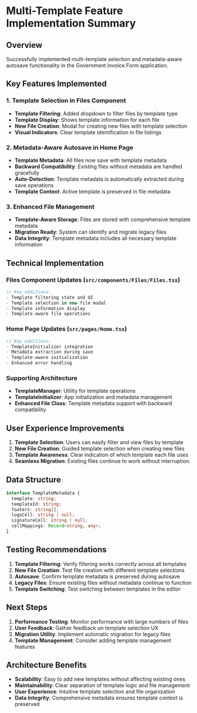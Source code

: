 # Multi-Template Feature Implementation Summary

## Overview
Successfully implemented multi-template selection and metadata-aware autosave functionality in the Government Invoice Form application.

## Key Features Implemented

### 1. Template Selection in Files Component
- **Template Filtering**: Added dropdown to filter files by template type
- **Template Display**: Shows template information for each file
- **New File Creation**: Modal for creating new files with template selection
- **Visual Indicators**: Clear template identification in file listings

### 2. Metadata-Aware Autosave in Home Page
- **Template Metadata**: All files now save with template metadata
- **Backward Compatibility**: Existing files without metadata are handled gracefully
- **Auto-Detection**: Template metadata is automatically extracted during save operations
- **Template Context**: Active template is preserved in file metadata

### 3. Enhanced File Management
- **Template-Aware Storage**: Files are stored with comprehensive template metadata
- **Migration Ready**: System can identify and migrate legacy files
- **Data Integrity**: Template metadata includes all necessary template information

## Technical Implementation

### Files Component Updates (`src/components/Files/Files.tsx`)
```typescript
// Key additions:
- Template filtering state and UI
- Template selection in new file modal
- Template information display
- Template-aware file operations
```

### Home Page Updates (`src/pages/Home.tsx`)
```typescript
// Key additions:
- TemplateInitializer integration
- Metadata extraction during save
- Template-aware initialization
- Enhanced error handling
```

### Supporting Architecture
- **TemplateManager**: Utility for template operations
- **TemplateInitializer**: App initialization and metadata management
- **Enhanced File Class**: Template metadata support with backward compatibility

## User Experience Improvements

1. **Template Selection**: Users can easily filter and view files by template
2. **New File Creation**: Guided template selection when creating new files
3. **Template Awareness**: Clear indication of which template each file uses
4. **Seamless Migration**: Existing files continue to work without interruption

## Data Structure
```typescript
interface TemplateMetadata {
  template: string;
  templateId: string;
  footers: string[];
  logoCell: string | null;
  signatureCell: string | null;
  cellMappings: Record<string, any>;
}
```

## Testing Recommendations

1. **Template Filtering**: Verify filtering works correctly across all templates
2. **New File Creation**: Test file creation with different template selections
3. **Autosave**: Confirm template metadata is preserved during autosave
4. **Legacy Files**: Ensure existing files without metadata continue to function
5. **Template Switching**: Test switching between templates in the editor

## Next Steps

1. **Performance Testing**: Monitor performance with large numbers of files
2. **User Feedback**: Gather feedback on template selection UX
3. **Migration Utility**: Implement automatic migration for legacy files
4. **Template Management**: Consider adding template management features

## Architecture Benefits

- **Scalability**: Easy to add new templates without affecting existing ones
- **Maintainability**: Clear separation of template logic and file management
- **User Experience**: Intuitive template selection and file organization
- **Data Integrity**: Comprehensive metadata ensures template context is preserved
